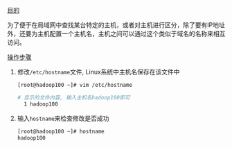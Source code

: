 <u>目的</u>

为了便于在局域网中查找某台特定的主机，或者对主机进行区分，除了要有IP地址外，还要为主机配置一个主机名，主机之间可以通过这个类似于域名的名称来相互访问。

<u>操作步骤</u>

1. 修改`/etc/hostname`文件, Linux系统中主机名保存在该文件中

   ```bash
   [root@hadoop100 ~]# vim /etc/hostname 
   
   # 显示的文件内容, 输入主机名hadoop100即可
     1 hadoop100
   
   ```

2. 输入`hostname`来检查修改是否成功

   ```bash
   [root@hadoop100 ~]# hostname
   hadoop100
   ```

